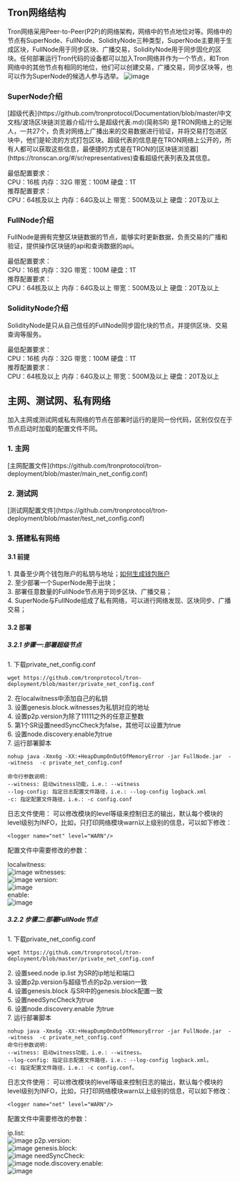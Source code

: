 ## Tron网络结构 
Tron网络采用Peer-to-Peer(P2P)的网络架构，网络中的节点地位对等。网络中的节点有SuperNode、FullNode、SolidityNode三种类型，SuperNode主要用于生成区块，FullNode用于同步区块、广播交易，SolidityNode用于同步固化的区块。任何部署运行Tron代码的设备都可以加入Tron网络并作为一个节点，和Tron网络中的其他节点有相同的地位，他们可以创建交易，广播交易，同步区块等，也可以作为SuperNode的候选人参与选举。
![image](https://raw.githubusercontent.com/tronprotocol/documentation-EN/master/imags/network.png)

<h3> SuperNode介绍 </h3>
[超级代表](https://github.com/tronprotocol/Documentation/blob/master/中文文档/波场区块链浏览器介绍/什么是超级代表.md)(简称SR) 是TRON网络上的记账人，一共27个，负责对网络上广播出来的交易数据进行验证，并将交易打包进区块中，他们是轮流的方式打包区块。超级代表的信息是在TRON网络上公开的，所有人都可以获取这些信息，最便捷的方式是在TRON的[区块链浏览器](https://tronscan.org/#/sr/representatives)查看超级代表列表及其信息。

最低配置要求：  
CPU：16核 内存：32G 带宽：100M 硬盘：1T  
推荐配置要求：  
CPU：64核及以上 内存：64G及以上 带宽：500M及以上 硬盘：20T及以上  

<h3> FullNode介绍  </h3>
FullNode是拥有完整区块链数据的节点，能够实时更新数据，负责交易的广播和验证，提供操作区块链的api和查询数据的api。

最低配置要求：  
CPU：16核 内存：32G 带宽：100M 硬盘：1T  
推荐配置要求：  
CPU：64核及以上 内存：64G及以上 带宽：500M及以上 硬盘：20T及以上

<h3> SolidityNode介绍 </h3>
SolidityNode是只从自己信任的FullNode同步固化块的节点，并提供区块、交易查询等服务。

最低配置要求：  
CPU：16核 内存：32G 带宽：100M 硬盘：1T   
推荐配置要求：  
CPU：64核及以上 内存：64G及以上 带宽：500M及以上 硬盘：20T及以上

## 主网、测试网、私有网络 
加入主网或测试网或私有网络的节点在部署时运行的是同一份代码，区别仅仅在于节点启动时加载的配置文件不同。

<h3> 1. 主网 </h3>
[主网配置文件](https://github.com/tronprotocol/tron-deployment/blob/master/main_net_config.conf)

<h3> 2. 测试网 </h3>
[测试网配置文件](https://github.com/tronprotocol/tron-deployment/blob/master/test_net_config.conf)

<h3> 3. 搭建私有网络 </h3>

<h4> 3.1 前提 </h4>

1.&nbsp;具备至少两个钱包账户的私钥与地址；[如何生成钱包账户](https://tronscan.org/#/wallet/new)    
2.&nbsp;至少部署一个SuperNode用于出块；     
3.&nbsp;部署任意数量的FullNode节点用于同步区块、广播交易；        
4.&nbsp;SuperNode与FullNode组成了私有网络，可以进行网络发现、区块同步、广播交易；    


<h4> 3.2 部署 </h4>

<h5> 3.2.1 步骤一:部署超级节点 </h5>
1.&nbsp;下载private_net_config.conf  

```text
wget https://github.com/tronprotocol/tron-deployment/blob/master/private_net_config.conf
```
2.&nbsp;在localwitness中添加自己的私钥   
3.&nbsp;设置genesis.block.witnesses为私钥对应的地址   
4.&nbsp;设置p2p.version为除了11111之外的任意正整数   
5.&nbsp;第1个SR设置needSyncCheck为false，其他可以设置为true   
6.&nbsp;设置node.discovery.enable为true   
7.&nbsp;运行部署脚本    

```text
nohup java -Xmx6g -XX:+HeapDumpOnOutOfMemoryError -jar FullNode.jar  --witness  -c private_net_config.conf

命令行参数说明:
--witness: 启动witness功能，i.e.: --witness
--log-config: 指定日志配置文件路径，i.e.: --log-config logback.xml
-c: 指定配置文件路径，i.e.: -c config.conf
```
日志文件使用：
可以修改模块的level等级来控制日志的输出，默认每个模块的level级别为INFO，比如，只打印网络模块warn以上级别的信息，可以如下修改：  

```text
<logger name="net" level="WARN"/>
```

配置文件中需要修改的参数：  

localwitness:  
![image](https://raw.githubusercontent.com/tronprotocol/documentation-EN/master/imags/localwitness.jpg)
witnesses:  
![image](https://raw.githubusercontent.com/tronprotocol/documentation-EN/master/imags/witness.png) 
version:  
![image](https://raw.githubusercontent.com/tronprotocol/documentation-EN/master/imags/p2p_version.png)  
enable:  
![image](https://raw.githubusercontent.com/tronprotocol/documentation-EN/master/imags/discovery_enable.png)  

<h5> 3.2.2 步骤二:部署FullNode节点    </h5>

1.&nbsp;下载private_net_config.conf   
```text
wget https://github.com/tronprotocol/tron-deployment/blob/master/private_net_config.conf 
```
2.&nbsp;设置seed.node ip.list 为SR的ip地址和端口   
3.&nbsp;设置p2p.version与超级节点的p2p.version一致   
4.&nbsp;设置genesis.block 与SR中的genesis.block配置一致    
5.&nbsp;设置needSyncCheck为true     
6.&nbsp;设置node.discovery.enable 为true     
7.&nbsp;运行部署脚本    
 
```text
nohup java -Xmx6g -XX:+HeapDumpOnOutOfMemoryError -jar FullNode.jar  --witness  -c private_net_config.conf
命令行参数说明:
--witness: 启动witness功能，i.e.: --witness。
--log-config: 指定日志配置文件路径，i.e.: --log-config logback.xml。
-c: 指定配置文件路径，i.e.: -c config.conf。
```
日志文件使用：
可以修改模块的level等级来控制日志的输出，默认每个模块的level级别为INFO，比如，只打印网络模块warn以上级别的信息，可以如下修改：

```text
<logger name="net" level="WARN"/>
```

配置文件中需要修改的参数：     

ip.list:  
![image](https://raw.githubusercontent.com/tronprotocol/documentation-EN/master/imags/ip_list.png)
p2p.version:  
![image](https://raw.githubusercontent.com/tronprotocol/documentation-EN/master/imags/p2p_version.png)
genesis.block:  
![image](https://raw.githubusercontent.com/tronprotocol/documentation-EN/master/imags/genesis_block.png)
needSyncCheck:  
![image](https://raw.githubusercontent.com/tronprotocol/documentation-EN/master/imags/need_sync_check.png)
node.discovery.enable:  
![image](https://raw.githubusercontent.com/tronprotocol/documentation-EN/master/imags/discovery_enable.png)



